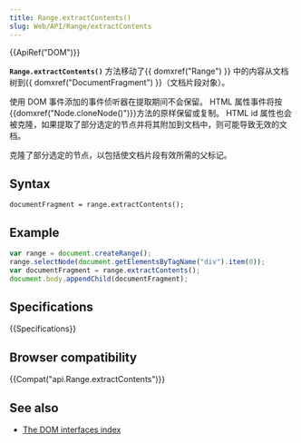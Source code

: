 ```yaml
---
title: Range.extractContents()
slug: Web/API/Range/extractContents
---
```

{{ApiRef("DOM")}}

**`Range.extractContents()`** 方法移动了{{ domxref("Range") }} 中的内容从文档树到{{ domxref("DocumentFragment") }}（文档片段对象）。

使用 DOM 事件添加的事件侦听器在提取期间不会保留。 HTML 属性事件将按{{domxref("Node.cloneNode()")}}方法的原样保留或复制。 HTML id 属性也会被克隆，如果提取了部分选定的节点并将其附加到文档中，则可能导致无效的文档。

克隆了部分选定的节点，以包括使文档片段有效所需的父标记。

## Syntax

```plain
documentFragment = range.extractContents();
```

## Example

```js
var range = document.createRange();
range.selectNode(document.getElementsByTagName("div").item(0));
var documentFragment = range.extractContents();
document.body.appendChild(documentFragment);
```

## Specifications

{{Specifications}}

## Browser compatibility

{{Compat("api.Range.extractContents")}}

## See also

- [The DOM interfaces index](/zh-CN/docs/DOM/DOM_Reference)
